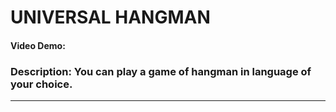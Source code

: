 # UNIVERSAL HANGMAN
#### Video Demo: 
### Description: You can play a game of hangman in language of your choice.
------









